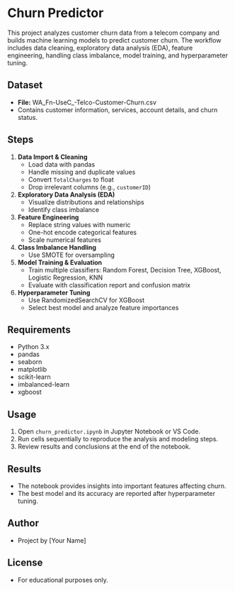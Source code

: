 # Churn Predictor

This project analyzes customer churn data from a telecom company and builds machine learning models to predict customer churn. The workflow includes data cleaning, exploratory data analysis (EDA), feature engineering, handling class imbalance, model training, and hyperparameter tuning.

## Dataset
- **File:** WA_Fn-UseC_-Telco-Customer-Churn.csv
- Contains customer information, services, account details, and churn status.

## Steps
1. **Data Import & Cleaning**
   - Load data with pandas
   - Handle missing and duplicate values
   - Convert `TotalCharges` to float
   - Drop irrelevant columns (e.g., `customerID`)
2. **Exploratory Data Analysis (EDA)**
   - Visualize distributions and relationships
   - Identify class imbalance
3. **Feature Engineering**
   - Replace string values with numeric
   - One-hot encode categorical features
   - Scale numerical features
4. **Class Imbalance Handling**
   - Use SMOTE for oversampling
5. **Model Training & Evaluation**
   - Train multiple classifiers: Random Forest, Decision Tree, XGBoost, Logistic Regression, KNN
   - Evaluate with classification report and confusion matrix
6. **Hyperparameter Tuning**
   - Use RandomizedSearchCV for XGBoost
   - Select best model and analyze feature importances

## Requirements
- Python 3.x
- pandas
- seaborn
- matplotlib
- scikit-learn
- imbalanced-learn
- xgboost

## Usage
1. Open `churn_predictor.ipynb` in Jupyter Notebook or VS Code.
2. Run cells sequentially to reproduce the analysis and modeling steps.
3. Review results and conclusions at the end of the notebook.

## Results
- The notebook provides insights into important features affecting churn.
- The best model and its accuracy are reported after hyperparameter tuning.

## Author
- Project by [Your Name]

## License
- For educational purposes only.